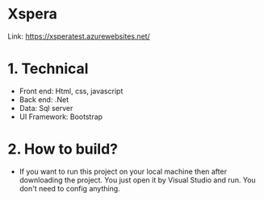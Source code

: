 # Xspera
Link: https://xsperatest.azurewebsites.net/
# 1. Technical
- Front end: Html, css, javascript
- Back end: .Net
- Data: Sql server
- UI Framework: Bootstrap
# 2. How to build?
- If you want to run this project on your local machine then after downloading the project. You just open it by Visual Studio and run. You don't need to config anything.


